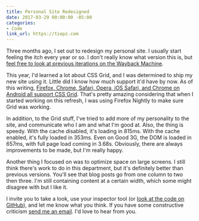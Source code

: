 ```yaml
---
title: Personal Site Redesigned
date: 2017-03-29 00:00:00 -05:00
categories:
- Code
link_url: https://tiepz.com
---
```


Three months ago, I set out to redesign my personal site. I usually start feeling the itch every year or so. I don't really know what version this is, but [feel free to look at previous iterations on the Wayback Machine](https://web.archive.org/web/*/http://tiepz.com). 

This year, I'd learned a lot about CSS Grid, and I was determined to ship my new site using it. Little did I know how much support it'd have by now. As of this writing, [Firefox, Chrome, Safari, Opera, iOS Safari, and Chrome on Android all support CSS Grid](http://caniuse.com/#feat=css-grid). That's pretty amazing considering that when I started working on this refresh, I was using Firefox Nightly to make sure Grid was working.

In addition, to the Grid stuff, I've tried to add more of my personality to the site, and communicate who I am and what I'm good at. Also, the thing is speedy. With the cache disabled, it's loading in 815ms. With the cache enabled, it's fully loaded in 353ms. Even on Good 3G, the DOM is loaded in 657ms, with full page load coming in 3.68s. Obviously, there are always improvements to be made, but I'm really happy.

Another thing I focused on was to optimize space on large screens. I still think there's work to do in this department, but it's definitely better than previous versions. You'll see that blog posts go from one column to two then three. I'm still containing content at a certain width, which some might disagree with but I like it.

I invite you to take a look, use your inspector tool (or [look at the code on GitHub](https://github.com/smithtimmytim/tiepz.com)), and let me know what you think. If you have some constructive criticism [send me an email](smith@tiepz.com). I'd love to hear from you.
